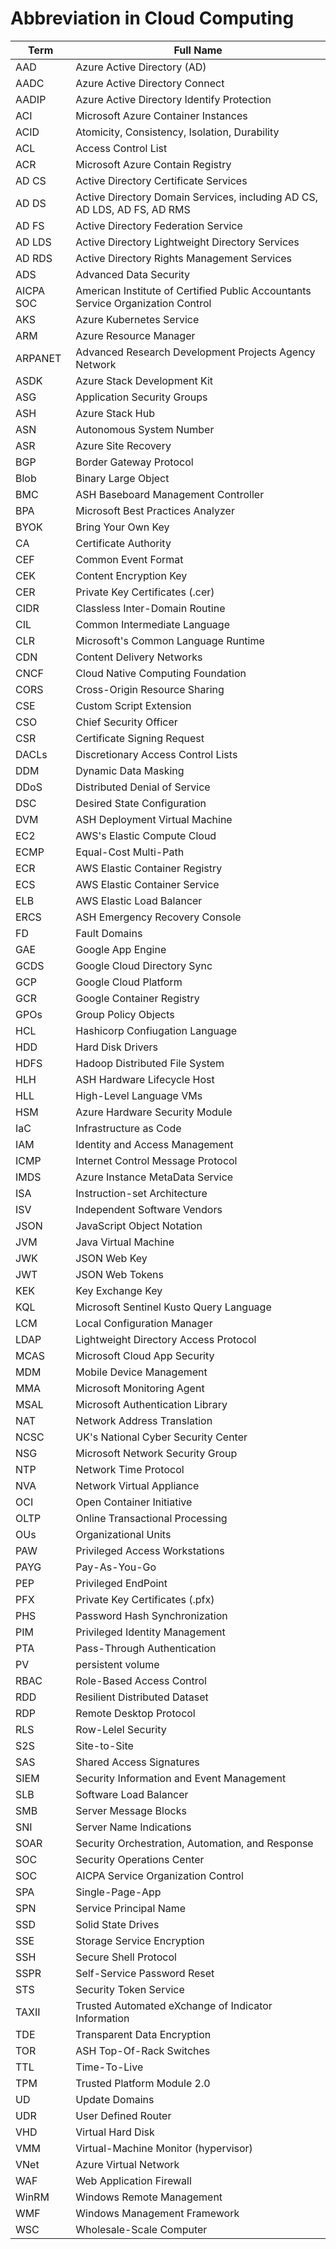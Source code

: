 # Abbreviation in Cloud Computing

| Term      | Full Name                                                    |
| --------- | ------------------------------------------------------------ |
| AAD       | Azure Active Directory (AD)                                  |
| AADC      | Azure Active Directory Connect                               |
| AADIP     | Azure Active Directory Identify Protection                   |
| ACI       | Microsoft Azure Container Instances                          |
| ACID      | Atomicity, Consistency, Isolation, Durability                |
| ACL       | Access Control List                                          |
| ACR       | Microsoft Azure Contain Registry                             |
| AD CS     | Active Directory Certificate Services                        |
| AD DS     | Active Directory Domain Services, including AD CS, AD LDS, AD FS, AD RMS |
| AD FS     | Active Directory Federation Service                          |
| AD LDS    | Active Directory Lightweight Directory Services              |
| AD RDS    | Active Directory Rights Management Services                  |
| ADS       | Advanced Data Security                                       |
| AICPA SOC | American Institute of Certified Public Accountants Service Organization Control |
| AKS       | Azure Kubernetes Service                                     |
| ARM       | Azure Resource Manager                                       |
| ARPANET   | Advanced Research Development Projects Agency Network        |
| ASDK      | Azure Stack Development Kit                                  |
| ASG       | Application Security Groups                                  |
| ASH       | Azure Stack Hub                                              |
| ASN       | Autonomous System Number                                     |
| ASR       | Azure Site Recovery                                          |
| BGP       | Border Gateway Protocol                                      |
| Blob      | Binary Large Object                                          |
| BMC       | ASH Baseboard Management Controller                          |
| BPA       | Microsoft Best Practices Analyzer                            |
| BYOK      | Bring Your Own Key                                           |
| CA        | Certificate Authority                                        |
| CEF       | Common Event Format                                          |
| CEK       | Content Encryption Key                                       |
| CER       | Private Key Certificates (.cer)                              |
| CIDR      | Classless Inter-Domain Routine                               |
| CIL       | Common Intermediate Language                                 |
| CLR       | Microsoft's Common Language Runtime                          |
| CDN       | Content Delivery Networks                                    |
| CNCF      | Cloud Native Computing Foundation                            |
| CORS      | Cross-Origin Resource Sharing                                |
| CSE       | Custom Script Extension                                      |
| CSO       | Chief Security Officer                                       |
| CSR       | Certificate Signing Request                                  |
| DACLs     | Discretionary Access Control Lists                           |
| DDM       | Dynamic Data Masking                                         |
| DDoS      | Distributed Denial of Service                                |
| DSC       | Desired State Configuration                                  |
| DVM       | ASH Deployment Virtual Machine                               |
| EC2       | AWS's Elastic Compute Cloud                                  |
| ECMP      | Equal-Cost Multi-Path                                        |
| ECR       | AWS Elastic Container Registry                               |
| ECS       | AWS Elastic Container Service                                |
| ELB       | AWS Elastic Load Balancer                                    |
| ERCS      | ASH Emergency Recovery Console                               |
| FD        | Fault Domains                                                |
| GAE       | Google App Engine                                            |
| GCDS      | Google Cloud Directory Sync                                  |
| GCP       | Google Cloud Platform                                        |
| GCR       | Google Container Registry                                    |
| GPOs      | Group Policy Objects                                         |
| HCL       | Hashicorp Confiugation Language                              |
| HDD       | Hard Disk Drivers                                            |
| HDFS      | Hadoop Distributed File System                               |
| HLH       | ASH Hardware Lifecycle Host                                  |
| HLL       | High-Level Language VMs                                      |
| HSM       | Azure Hardware Security Module                               |
| IaC       | Infrastructure as Code                                       |
| IAM       | Identity and Access Management                               |
| ICMP      | Internet Control Message Protocol                            |
| IMDS      | Azure Instance MetaData Service                              |
| ISA       | Instruction-set Architecture                                 |
| ISV       | Independent Software Vendors                                 |
| JSON      | JavaScript Object Notation                                   |
| JVM       | Java Virtual Machine                                         |
| JWK       | JSON Web Key                                                 |
| JWT       | JSON Web Tokens                                              |
| KEK       | Key Exchange Key                                             |
| KQL       | Microsoft Sentinel Kusto Query Language                      |
| LCM       | Local Configuration Manager                                  |
| LDAP      | Lightweight Directory Access Protocol                        |
| MCAS      | Microsoft Cloud App Security                                 |
| MDM       | Mobile Device Management                                     |
| MMA       | Microsoft Monitoring Agent                                   |
| MSAL      | Microsoft Authentication Library                             |
| NAT       | Network Address Translation                                  |
| NCSC      | UK's National Cyber Security Center                          |
| NSG       | Microsoft Network Security Group                             |
| NTP       | Network Time Protocol                                        |
| NVA       | Network Virtual Appliance                                    |
| OCI       | Open Container Initiative                                    |
| OLTP      | Online Transactional Processing                              |
| OUs       | Organizational Units                                         |
| PAW       | Privileged Access Workstations                               |
| PAYG      | Pay-As-You-Go                                                |
| PEP       | Privileged EndPoint                                          |
| PFX       | Private Key Certificates (.pfx)                              |
| PHS       | Password Hash Synchronization                                |
| PIM       | Privileged Identity Management                               |
| PTA       | Pass-Through Authentication                                  |
| PV        | persistent volume                                            |
| RBAC      | Role-Based Access Control                                    |
| RDD       | Resilient Distributed Dataset                                |
| RDP       | Remote Desktop Protocol                                      |
| RLS       | Row-Lelel Security                                           |
| S2S       | Site-to-Site                                                 |
| SAS       | Shared Access Signatures                                     |
| SIEM      | Security Information and Event Management                    |
| SLB       | Software Load Balancer                                       |
| SMB       | Server Message Blocks                                        |
| SNI       | Server Name Indications                                      |
| SOAR      | Security Orchestration, Automation, and Response             |
| SOC       | Security Operations Center                                   |
| SOC       | AICPA Service Organization Control                           |
| SPA       | Single-Page-App                                              |
| SPN       | Service Principal Name                                       |
| SSD       | Solid State Drives                                           |
| SSE       | Storage Service Encryption                                   |
| SSH       | Secure Shell Protocol                                        |
| SSPR      | Self-Service Password Reset                                  |
| STS       | Security Token Service                                       |
| TAXII     | Trusted Automated eXchange of Indicator Information          |
| TDE       | Transparent Data Encryption                                  |
| TOR       | ASH Top-Of-Rack Switches                                     |
| TTL       | Time-To-Live                                                 |
| TPM       | Trusted Platform Module 2.0                                  |
| UD        | Update Domains                                               |
| UDR       | User Defined Router                                          |
| VHD       | Virtual Hard Disk                                            |
| VMM       | Virtual-Machine Monitor (hypervisor)                         |
| VNet      | Azure Virtual Network                                        |
| WAF       | Web Application Firewall                                     |
| WinRM     | Windows Remote Management                                    |
| WMF       | Windows Management Framework                                 |
| WSC       | Wholesale-Scale Computer                                     |

